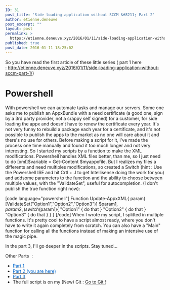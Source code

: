 ```yaml
---
ID: 31
post_title: 'Side loading application without SCCM &#8211; Part 2'
author: etienne.deneuve
post_excerpt: ""
layout: post
permalink: >
  https://etienne.deneuve.xyz/2016/01/11/side-loading-application-without-sccm-part-2/
published: true
post_date: 2016-01-11 18:25:02
---
```

So you have read the first article of these little series ( part 1 here : http://etienne.deneuve.xyz/2016/01/11/side-loading-application-without-sccm-part-1/)
<h1>Powershell</h1>
With powershell we can automate tasks and manage our servers. Some one asks me to publish an AppxBundle with a need certificate (a good one, sign by a 3rd party provider, not a crappy self signed) for a customer, for side loading the appx and doesn't have to renew the certificate every year. It's not very funny to rebuild a package each year for a certificate, and it's not possible to publish the apps to the market as no one will care about it and there's no use for others. Before making a script for it, I've made the process one time manually and found it too much longer and not very interesting. So I started my scripts by a function to make the XML modifications. Powershell handles XML files better, than me, so I just need to do [xml]$variable = Get-Content $myappxfile. But I realizes my files a differents and need multiples modifications, so created a Switch (hint : Use the Powershell ISE and hit Crtl + J to get Intellisense doing the work for you) and addsome parameters to the function and the ability to choose between multiple values, with the "ValidateSet", useful for autocompletion. (I don't publish the true function right now):

[code language="powershell"]
Function Update-AppxXML{
param(
[ValidateSet("Option1","Option2","Option3")]
$param1,
$param2,
)
switch($param1){
"Option1" { do that }
"Option2" { do that }
"Option3" { do that }
}
}
[/code]
When I wrote my script, I splitted in multiple functions. It's pretty cool to have a script almost ready, where you don't have to write it again completely from scratch. You can also have a "Main" function for calling all the functions instead of making an intensive use of the magic pipe.

In the part 3, I'll go deeper in the scripts. Stay tuned...

Other Parts  :
<ul>
	<li><a href="http://etienne.deneuve.xyz/2016/01/11/side-loading-application-without-sccm-part-1/"><u><span style="color: #0066cc;">Part 1</span></u></a></li>
	<li><a href="http://etienne.deneuve.xyz/2016/01/11/side-loading-application-without-sccm-part-2/" target="_blank"><u><span style="color: #0066cc;">Part 2</span></u></a><u><span style="color: #0066cc;"> (you are here)</span></u></li>
	<li><a href="http://etienne.deneuve.xyz/2016/01/11/side-loading-application-without-sccm-part-3/" target="_blank"><u><span style="color: #0066cc;">Part 3 </span></u></a></li>
	<li>The full script is on my (New) Git : <a href="https://github.com/EtienneDeneuve/Powershell">Go to Git !</a></li>
</ul>